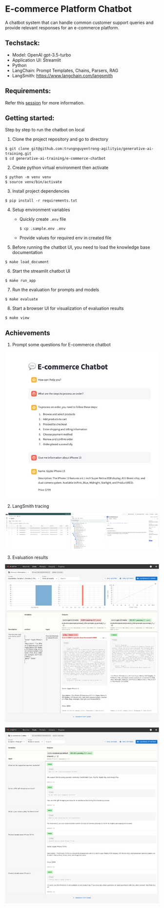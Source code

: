 # E-commerce Platform Chatbot

A chatbot system that can handle common customer support queries and provide relevant responses for an e-commerce platform.

## Techstack:

- Model: OpenAI gpt-3.5-turbo
- Application UI: Streamlit
- Python
- LangChain: Prompt Templates, Chains, Parsers, RAG
- LangSmith: https://www.langchain.com/langsmith

## Requirements:

Refer this [session](https://docs.google.com/document/d/128riPnaGP3CMqBmHc5SmYb5gpBnt_Zr7ue_PEwf28u0/edit#heading=h.gssp6ohs7zqb) for more information.

## Getting started:

Step by step to run the chatbot on local

1. Clone the project repository and go to directory

```shell
$ git clone git@github.com:trungnguyentrong-agilityio/generative-ai-training.git
$ cd generative-ai-training/e-commerce-chatbot
```

2. Create python virtual environment then activate

```shell
$ python -m venv venv
$ source venv/bin/activate
```

3. Install project dependencies

```shell
$ pip install -r requirements.txt
```

4. Setup environment variables
    - Quickly create `.env` file
        ```shell
        $ cp .sample.env .env
        ```
    - Provide values for required env in created file

5. Before running the chatbot UI, you need to load the knowledge base documentation

```shell
$ make load_document
```

6. Start the streamlit chatbot UI

```shell
$ make run_app
```

7. Run the evaluation for prompts and models

```shell
$ make evaluate
```

8. Start a browser UI for visualization of evaluation results

```shell
$ make view
```

## Achievements

1. Prompt some questions for E-commerce chatbot

![sample chat](assets/chat_sample.png)

2. LangSmith tracing

![sample tracing](assets/langsmith_tracing_sample.png)

3. Evaluation results

![evaluate product prompt](assets/evaluate_product_prompts.png)

![evaluate chatbot](assets/evaluate_chatbot.png)
